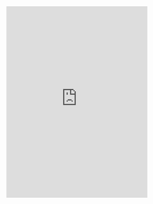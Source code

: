 <iframe width="370" height="500"
  src="https://www.youtube.com/embed/3eT464L1YRA"
  title="Bryan Adams - Heaven (Official Music Video)"
  frameborder="0"
  allow="accelerometer; autoplay; clipboard-write; encrypted-media; gyroscope; picture-in-picture; web-share"
  allowfullscreen>
</iframe>
